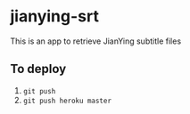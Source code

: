 # jianying-srt

This is an app to retrieve JianYing subtitle files

## To deploy
1. `git push`
2. `git push heroku master`